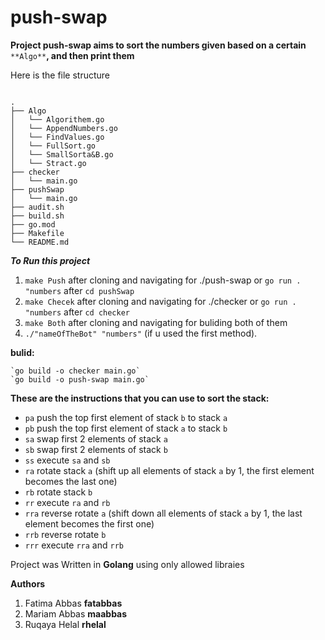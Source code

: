 # push-swap


**Project push-swap aims to sort the numbers given based on a certain** `**Algo**`**, and then print them**

Here is the file structure

```

.
├── Algo
│   └── Algorithem.go
│   └── AppendNumbers.go
│   └── FindValues.go
│   └── FullSort.go
│   └── SmallSorta&B.go
│   └── Stract.go
├── checker
│   └── main.go
├── pushSwap
│   └── main.go
├── audit.sh
├── build.sh
├── go.mod
├── Makefile
└── README.md
```

_**To Run this project**_

1.  `make Push` after cloning and navigating for ./push-swap or `go run . "numbers` after `cd pushSwap`
2.  `make Checek` after cloning and navigating for ./checker or `go run . "numbers` after `cd checker`
2.  `make Both` after cloning and navigating for buliding both of them
3.  `./"nameOfTheBot" "numbers"` (if u used the first method).

**bulid:**
```
`go build -o checker main.go`
`go build -o push-swap main.go`
```

**These are the instructions that you can use to sort the stack:**

- `pa` push the top first element of stack `b` to stack `a`
- `pb` push the top first element of stack `a` to stack `b`
- `sa` swap first 2 elements of stack `a`
- `sb` swap first 2 elements of stack `b`
- `ss` execute `sa` and `sb`
- `ra` rotate stack `a` (shift up all elements of stack `a` by 1, the first element becomes the last one)
- `rb` rotate stack `b`
- `rr` execute `ra` and `rb`
- `rra` reverse rotate `a` (shift down all elements of stack `a` by 1, the last element becomes the first one)
- `rrb` reverse rotate `b`
- `rrr` execute `rra` and `rrb`

Project was Written in **Golang** using only allowed libraies

**Authors**

1.  Fatima Abbas **fatabbas**
2.  Mariam Abbas **maabbas**
3.  Ruqaya Helal **rhelal**
